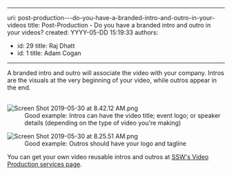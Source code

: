 

---
uri: post-production---do-you-have-a-branded-intro-and-outro-in-your-videos
title: Post-Production - Do you have a branded intro and outro in your videos?
created: YYYY-05-DD 15:19:33
authors:
  - id: 29
    title: Raj Dhatt
  - id: 1
    title: Adam Cogan
---




<span class='intro'> ​A branded intro and&#160;outro&#160;will associate the&#160;video&#160;with your company. Intros are the visuals at the very beginning of your&#160;video, while outros appear in the end.<br><br> </span>

<dl class="goodImage"><dt>​​<img src="/PublishingImages/Screen%20Shot%202019-05-30%20at%208.42.12%20AM.png" alt="Screen Shot 2019-05-30 at 8.42.12 AM.png" /></dt><dd>Good example&#58; Intros can have the&#160;video title; event logo; or speaker details (depending on the type of video you're making)​​</dd></dl><dl class="goodImage"><dt>​​<img src="/PublishingImages/Screen%20Shot%202019-05-30%20at%208.25.51%20AM.png" alt="Screen Shot 2019-05-30 at 8.25.51 AM.png" /></dt><dd>Good example&#58; Outros should have your logo and tagline​​​</dd></dl><p>You can get your own video reusable intros and outros at&#160;<a href="https&#58;//www.ssw.com.au/ssw/Consulting/Video-Production/Video-Production-Reusable-Extras.aspx">SSW's Video Production services page​</a>.​<br></p>


